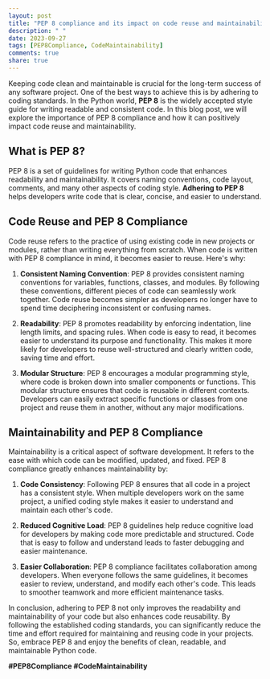 ```yaml
---
layout: post
title: "PEP 8 compliance and its impact on code reuse and maintainability."
description: " "
date: 2023-09-27
tags: [PEP8Compliance, CodeMaintainability]
comments: true
share: true
---
```


Keeping code clean and maintainable is crucial for the long-term success of any software project. One of the best ways to achieve this is by adhering to coding standards. In the Python world, **PEP 8** is the widely accepted style guide for writing readable and consistent code. In this blog post, we will explore the importance of PEP 8 compliance and how it can positively impact code reuse and maintainability.

## What is PEP 8?

PEP 8 is a set of guidelines for writing Python code that enhances readability and maintainability. It covers naming conventions, code layout, comments, and many other aspects of coding style. **Adhering to PEP 8** helps developers write code that is clear, concise, and easier to understand.

## Code Reuse and PEP 8 Compliance

Code reuse refers to the practice of using existing code in new projects or modules, rather than writing everything from scratch. When code is written with PEP 8 compliance in mind, it becomes easier to reuse. Here's why:

1. **Consistent Naming Convention**: PEP 8 provides consistent naming conventions for variables, functions, classes, and modules. By following these conventions, different pieces of code can seamlessly work together. Code reuse becomes simpler as developers no longer have to spend time deciphering inconsistent or confusing names.

2. **Readability**: PEP 8 promotes readability by enforcing indentation, line length limits, and spacing rules. When code is easy to read, it becomes easier to understand its purpose and functionality. This makes it more likely for developers to reuse well-structured and clearly written code, saving time and effort.

3. **Modular Structure**: PEP 8 encourages a modular programming style, where code is broken down into smaller components or functions. This modular structure ensures that code is reusable in different contexts. Developers can easily extract specific functions or classes from one project and reuse them in another, without any major modifications.

## Maintainability and PEP 8 Compliance

Maintainability is a critical aspect of software development. It refers to the ease with which code can be modified, updated, and fixed. PEP 8 compliance greatly enhances maintainability by:

1. **Code Consistency**: Following PEP 8 ensures that all code in a project has a consistent style. When multiple developers work on the same project, a unified coding style makes it easier to understand and maintain each other's code.

2. **Reduced Cognitive Load**: PEP 8 guidelines help reduce cognitive load for developers by making code more predictable and structured. Code that is easy to follow and understand leads to faster debugging and easier maintenance.

3. **Easier Collaboration**: PEP 8 compliance facilitates collaboration among developers. When everyone follows the same guidelines, it becomes easier to review, understand, and modify each other's code. This leads to smoother teamwork and more efficient maintenance tasks.

In conclusion, adhering to PEP 8 not only improves the readability and maintainability of your code but also enhances code reusability. By following the established coding standards, you can significantly reduce the time and effort required for maintaining and reusing code in your projects. So, embrace PEP 8 and enjoy the benefits of clean, readable, and maintainable Python code.

**#PEP8Compliance #CodeMaintainability**